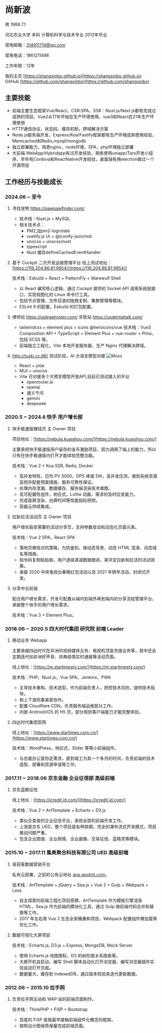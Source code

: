 # 尚新波

男 1988.7.1  

河北农业大学 本科 计算机科学与技术专业 2012年毕业

常用邮箱：[314911714@qq.com](mailto:314911714@qq.com)

常用电话：1861211498

工作年限：12年

我的主页 [https://shangxinbo.github.io](https://shangxinbo.github.io)  
GitHub [https://github.com/shangxinbo](https://github.com/shangxinbo) 

## 主要技能
 - 前端主要生态框架Vue/React，CSR:SPA，SSR：Nuxt.js/Next.js都有完成过成熟的项目，Vue2从17年开始在生产环境使用，vue3和React在21年生产环境使用
 - HTTP通信协议，状态码，缓存机制，跨域解决方案
 - Node.js服务端开发，Express/Koa/Fastify框架都有生产环境成熟使用经验，Memcached和Redis,mysql/mongodb
 - 独立部署能力，熟悉nginx，node环境，SPA，php环境独立部署
 - 大前端 WebApp/Hybridapp有过开发经验，熟练使用uniapp/Taro开发小程序，早年有Cordova和ReactNative开发经验，桌面端有用electron做过一个开源项目

## 工作经历与技能成长
### 2024.06 ~ 至今
1. 寻找宠物 https://pawpawfinder.com/ 
    - 技术栈：Nuxt.js + MySQL
    - 相关技术点：
        - PM2,加pm2-logrotate
        - vuetify.js UI + @iconify-json/mdi
        - unocss + unocss/nuxt
        - typescript
        - Nuxt 缓存defineCachedEventHandler

2. 基于 Cockpit 二次开发运维管理平台
    线上测试地址：[https://116.204.86.81:9854/](https://116.204.86.81:9854/)

    技术栈：Esbuild + React + PatternFly + Warewulf Shell 
   - 以 React 编写核心逻辑，通过 Cockpit 提供的 Socket API 调用系统层接口，实现视图化的 Linux 命令行工具。
   - 包括节点管理、文件目录的拖拽复制、集群管理等模块。
   - ESLint 9 的配置，Esbuild 的打包配置。

3. 律师站 https://uslegalroster.com/
    牙医站 https://usdentaltalk.com/
   - tailwindcss + element plus + icons @heroicons/vue
    技术栈：Vue3 Composition API + TypeScript + Element Plus + vue-router + Pinia，包括 SCSS 等。
   - 前端独立工程化，Vite 本地开发服务器，生产 Nginx 代理解决跨域。

4. http://tuzki.cc:86/ 测试阶段，AI 大语言模型对接
![Moss](../../assets/imgs/moss.png)
    - React + jotai 
    - MUI + unocss 
    - Vite
    可对接多个大预言模型开放API,目前已测试接入的平台
        - openrouter.ai
        - openai
        - 通义千问
        - gemini
        - deepseek 

### 2020.5 ~ 2024.6 快手 用户增长部

1. 快手极速版赚钱页 主 Owner 项目
  
    项目地址：[https://nebula.kuaishou.com/](https://nebula.kuaishou.com/) 
    
    主要承担快手极速版用户留存的金币激励项目，因为调用了端上的能力，所以只有在快手极速版内打开才能体验完整功能。
    
    技术栈：Vue 2 + Koa SSR, Redis, Docker
   - 高并发特性，日均 PV 3000，DPS 峰值 5W，高并发压测，做到系统资源监控并配套预案措施，服务可靠性保证。
   - 处理内存泄漏、数据缓存、服务端渲染技术难题。
   - 高可配置性组件，响应式，Lottie 动画，需求的及时应变能力。
   - 完成首屏渲染、白屏时间等性能指标把控。
   - 容器云持续集成。

2. 拉新拉活活动页 主 Owner 项目

    用户增长裂变需要的活动分享页，支持参数变动和动态化页面元素。
  
    技术栈：Vue 2 SPA，React SPA
   - 落地页微信对抗策略，为防鉴别，做动态背景、动态 HTML 混淆、动态域名等措施。
   - 指令码复制粘贴板，用户逐级递减数据跟进，来评定拉新和拉活的活动效果。
   - 承接 2020 中央电视台春晚红包活动以及 2021 年跨年活动，封闭式开发。

3. 分享中台前端
  
    配合用户增长需求，开发可配置从端内到端外再到端内的分享流程管理平台，承接整个快手的用户增长需求。
  
    技术栈：Vue 3 + Element Plus。

### 2018.06 ~ 2020.5 四大时代集团 研究院 前端 Leader

1. 移动业务 Webapp  

    主要承接四达时代在非洲的视频媒体业务、电视机顶盒充值业务等，其中还会定期迭代如非洲好声音、非典疫情实时通报等活动页面。

    线上地址：[https://m.startimestv.com/](https://m.startimestv.com/)
  
    技术栈：PHP，Nuxt.js，Vue SPA，Jenkins，PWA
   - 主导技术重构、技术选型，作为前端负责人，把控技术风险，提供技术指导。
   - 和上下游同事紧密协作。
   - 配置 Cloudflare CDN，负责服务端运维部分工作。
   - 内嵌 Android/iOS 的 H5 页，部分用到客户端能力才能完整体验。

2. 四达时代集团官网

    线上地址：[https://www.startimes.com.cn/](https://www.startimes.com.cn/)
  
    技术栈：WordPress，响应式，Slider 等等小前端组件。
   - 与总裁办公室协定需求，直到竣工为其一个多月的时间，负责前端的技术选型、部署和资源申请等工作。

### 2017.11 ~ 2018.06 京东金融 企业征信部 高级前端

1. 京东蓝鲸征信

    线上地址：[https://icredit.jd.com/](https://icredit.jd.com/)

    技术栈：Vue 2 + ArtTemplate + Echarts + D3.js
   - 类似企查查的企业征信平台，承担全部的前端开发工作。
   - 上游是京东 UED，整个项目是各种排期，完全的瀑布流式开发模式，项目推动问题严重。
   - 包含企业图谱、企业舆情、企业画像、交易征信、蓝精灵等模块。

### 2015.10 ~ 2017.11 集奥聚合科技有限公司 UED 高级前端

1. 易获客数据营销平台
   
    私有云部署，之前的公有云地址 [ana.geotmt.com](http://ana.geotmt.com)。
    
    技术栈：ArtTemplate + jQuery + Sea.js + Vue 2 + Gulp + Webpack + Less
   - 自主探索的前端工程化项目搭建，ArtTemplate 作为模板引擎渲染 HTML，Sea.js 作为前端的模块化工具，通过 Gulp 做前端代码合并和替换等工作。
   - 2017 年左右用 Vue 2 生态全家桶重构项目，Webpack 配置组件懒加载等优化工作。

2. 数据可视化大屏项目
   
    技术栈：Echarts.js, D3.js + Express, MongoDB, Mock Server
   - 使用 Echarts.js 地图图标，D3 的树形图关系图表等。
   - 大屏开机自启动，编写 Shell 脚本自动化打开浏览器，编写浏览器插件实现自动打开页面。
   - 数据量大，缓存到 IndexedDB，通过版本校验来迭代更新数据。

### 2012.06 ~ 2015.10 拉手网

1. 负责拉手网主站和 WAP 站的前端页面制作。
   
    技术栈：ThinkPHP + FiSP + Bootstrap
   - 百度的 FiSP 是我最早接触前端组件化概念的框架。
   - 按照设计图保质保量完成前端页面。

